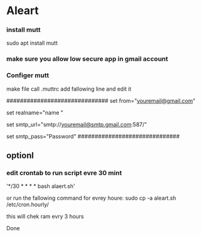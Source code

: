 # Aleart
### install mutt 
sudo apt install mutt 
### make sure you allow low secure app in gmail account 
### Configer mutt 
make file call .muttrc 
add fallowing line and edit it 

##############################
set from="youremail@gmail.com" 

set realname="name "

set smtp_url="smtp://youremail@smtp.gmail.com:587/"

set smtp_pass="Password"
##############################

## optionl 
### edit crontab to run script evre 30 mint 
  '*/30 * * * * bash alaert.sh'
 
 or 
 run the fallowing command for evrey houre:
  sudo cp -a aleart.sh /etc/cron.hourly/ 
 
this will chek ram evry 3 hours 

Done
